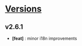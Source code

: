 # [Versions](https://github.com/Tracktor/eslint-config-react-tracktor/releases)


## v2.6.1
- **[feat]** : minor i18n improvements
